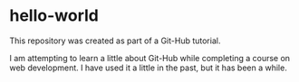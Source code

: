 # hello-world
This repository was created as part of a Git-Hub tutorial.

I am attempting to learn a little about Git-Hub while completing a course on web development. I have used it a little in the past, but it has been a while.
